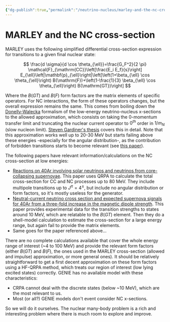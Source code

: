 ```yaml
---
{"dg-publish":true,"permalink":"/neutrino-nucleus/marley-and-the-nc-cross-section/"}
---
```


# MARLEY and the NC cross-section

MARLEY uses the following simplified differential cross-section expression for transitions to a given final nuclear state:

$$
\frac{d \sigma}{d \cos \theta_{\ell}}=\frac{G_F^2}{2 \pi} \mathcal{F}_{\mathrm{CC}}\left[\frac{E_i E_f}{s}\right] E_{\ell}\left|\mathbf{p}_{\ell}\right|\left[\left(1+\beta_{\ell} \cos \theta_{\ell}\right) B(\mathrm{F})+\left(1-\frac{1}{3} \beta_{\ell} \cos \theta_{\ell}\right) B(\mathrm{GT})\right]
$$

Where the $B(GT)$ and $B(F)$ form factors are the matrix elements of specific operators. For NC interactions, the form of these operators changes, but the overall expression remains the same.
This comes from boiling down the [Donelly-Walecka](https://journals.aps.org/prc/pdf/10.1103/PhysRevC.6.719) formalism of the low-energy neutrino-nucleus x-sections to the allowed approximation, which consists on taking the 0-momentum transfer limit and truncating the nuclear current operator to $0^{th}$ order in $1/m_N$ (slow nucleon limit).
[Steven Gardiner's thesis](https://lss.fnal.gov/archive/thesis/2000/fermilab-thesis-2018-37.pdf) covers this in detail.
Note that this approximation works well up to 20-30 MeV but starts failing above these energies -especially for the angular distribution-, as the contribution of forbidden transitions starts to become relevant (see [this paper](https://arxiv.org/pdf/1912.10714.pdf)).


The following papers have relevant information/calculations on the NC cross-section at low energies:
- [Reactions on 40Ar involving solar neutrinos and neutrinos from core-collapsing supernovae](https://journals.aps.org/prc/pdf/10.1103/PhysRevC.83.028801). This paper uses QRPA to calculate the total cross-section for CC and NC processes up to 80 MeV. They include multipole transitions up to $J^\pi = 4^\pm$, but include no angular distribution or form factors, so it's mostly useless for the generator.
- [Neutral-current neutrino cross section and expected supernova signals for 40Ar from a three-fold increase in the magnetic dipole strength](https://arxiv.org/pdf/2210.14316.pdf). This paper provides experimental data for the transition strengths to states around 10 MeV, which are relatable to the $B(GT)$ element. Then they do a shell-model calculation to estimate the cross-section for a large energy range, but again fail to provide the matrix elements. 
- Same goes for the paper referenced above...

There are no complete calculations available that cover the whole energy range of interest (~4 to 100 MeV) and provide the relevant form factors (either $B(GT)$ and $B(F)$, the ones used in the MARLEY cross-section (allowed and impulse) approximation, or more general ones). 
It should be relatively straightforward to get a first decent approximation on these form factors using a HF-QRPA method, which treats our region of interest (low lying excited states) correctly. GENIE has no available model with these characteristics:
- CRPA cannot deal with the discrete states (below ~10 MeV), which are the most relevant to us.
- Most (or all?) GENIE models don't event consider NC x-sections.

So we will do it ourselves. The nuclear many-body problem is a rich and interesting problem where there is much room to explore and improve.



